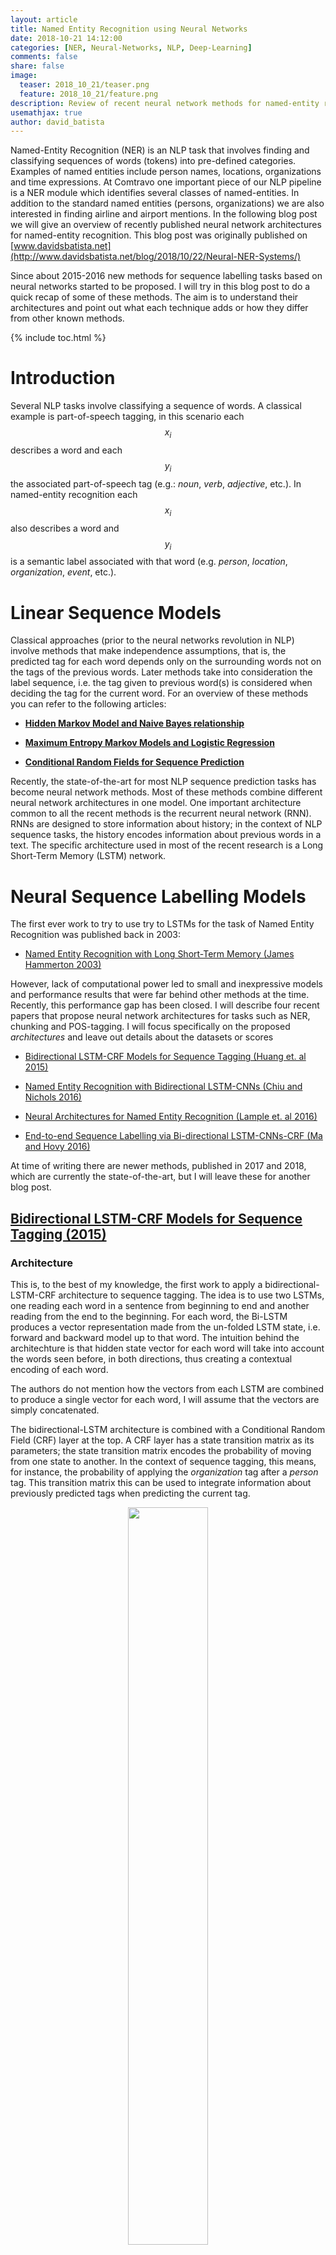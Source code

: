 ```yaml
---
layout: article
title: Named Entity Recognition using Neural Networks
date: 2018-10-21 14:12:00
categories: [NER, Neural-Networks, NLP, Deep-Learning]
comments: false
share: false
image:
  teaser: 2018_10_21/teaser.png
  feature: 2018_10_21/feature.png
description: Review of recent neural network methods for named-entity recognition.
usemathjax: true
author: david_batista
---
```


Named-Entity Recognition (NER) is an NLP task that involves finding and classifying sequences of words (tokens) into pre-defined categories. Examples of named entities include person names, locations, organizations and time expressions. At Comtravo one important piece of our NLP pipeline is a NER module which identifies several classes of named-entities. In addition to the standard named entities (persons, organizations) we are also interested in finding airline and airport mentions. In the following blog post we will give an overview of recently published neural network architectures for named-entity recognition. This blog post was originally published on [www.davidsbatista.net](http://www.davidsbatista.net/blog/2018/10/22/Neural-NER-Systems/)

Since about 2015-2016 new methods for sequence labelling tasks based on neural networks started to be proposed. I will try in this blog post to do a quick recap of some of these methods. The aim is to understand their architectures and point out what each technique adds or how they differ from other known methods.

{% include toc.html %}

# __Introduction__

Several NLP tasks involve classifying a sequence of words. A classical example is part-of-speech tagging, in this scenario each $$x_{i}$$ describes a word and each $$y_{i}$$ the associated part-of-speech tag (e.g.: _noun_, _verb_, _adjective_, etc.). In named-entity recognition  each $$x_{i}$$ also describes a word and $$y_{i}$$ is a semantic label associated with that word (e.g. _person_, _location_, _organization_, _event_, etc.).

# __Linear Sequence Models__

Classical approaches (prior to the neural networks revolution in NLP) involve methods that make independence assumptions, that is, the predicted tag for each word depends only on the surrounding words not on the tags of the previous words. Later methods take into consideration the label sequence, i.e. the tag given to previous word(s) is considered when deciding the tag for the current word. For an overview of these methods you can refer to the following articles:

* __[Hidden Markov Model and Naive Bayes relationship](http://www.davidsbatista.net/blog/2017/11/11/HHM_and_Naive_Bayes/)__

* __[Maximum Entropy Markov Models and Logistic Regression](http://www.davidsbatista.net/blog/2017/11/12/Maximum_Entropy_Markov_Model/)__

* __[Conditional Random Fields for Sequence Prediction](http://www.davidsbatista.net/blog/2017/11/13/Conditional_Random_Fields/)__

Recently, the state-of-the-art for most NLP sequence prediction tasks has become neural network methods. Most of these methods combine different neural network architectures in one model. One important architecture common to all the recent methods is the recurrent neural network (RNN). RNNs are designed to store information about history; in the context of NLP sequence tasks, the history encodes information about previous words in a text. The specific architecture used in most of the recent research is a Long Short-Term Memory (LSTM) network.

# __Neural Sequence Labelling Models__

The first ever work to try to use try to LSTMs for the task of Named Entity Recognition was published back in 2003:

- [Named Entity Recognition with Long Short-Term Memory (James Hammerton 2003)](http://www.aclweb.org/anthology/W03-0426)

However, lack of computational power led to small and inexpressive models and performance results that were far behind other methods at the time. Recently, this performance gap has been closed. I will describe four recent papers that propose neural network architectures for tasks such as NER, chunking and POS-tagging. I will focus specifically on the proposed _architectures_ and leave out details about the datasets or scores

- [Bidirectional LSTM-CRF Models for Sequence Tagging (Huang et. al 2015)](https://arxiv.org/pdf/1508.01991v1.pdf)

- [Named Entity Recognition with Bidirectional LSTM-CNNs (Chiu and Nichols 2016)](https://www.aclweb.org/anthology/Q16-1026)

- [Neural Architectures for Named Entity Recognition (Lample et. al 2016)](http://www.aclweb.org/anthology/N16-1030)

- [End-to-end Sequence Labelling via Bi-directional LSTM-CNNs-CRF (Ma and Hovy 2016)](http://www.aclweb.org/anthology/P16-1101)

At time of writing there are newer methods, published in 2017 and 2018, which are currently the state-of-the-art, but I will leave these for another blog post.

## [Bidirectional LSTM-CRF Models for Sequence Tagging (2015)](https://arxiv.org/pdf/1508.01991v1.pdf)


### __Architecture__

This is, to the best of my knowledge, the first work to apply a bidirectional-LSTM-CRF architecture to sequence tagging. The idea is to use two LSTMs, one reading each word in a sentence from beginning to end and another reading from the end to the beginning. For each word, the Bi-LSTM produces a vector representation made from the un-folded LSTM state, i.e. forward and backward model up to that word. The intuition behind the architechture is that hidden state vector for each word will take into account the words seen before, in both directions, thus creating a contextual encoding of each word.

The authors do not mention how the vectors from each LSTM are combined to produce a single vector for each word, I will assume that the vectors are simply concatenated.

The bidirectional-LSTM architecture is combined with a Conditional Random Field (CRF) layer at the top. A CRF layer has a state transition matrix as its parameters; the state transition matrix encodes the probability of moving from one state to another. In the context of sequence tagging, this means, for instance, the probability of applying the _organization_ tag after a _person_ tag. This transition matrix this can be used to integrate information about previously predicted tags when predicting the current tag.
 
<center>
<figure>
  <img style="width: 55%; height: 55%" src="/images/2018_10_21/2018-10-21_A_bi-LSTM-CRF_model.png">
  <figcaption><b>A bi-LSTM-CRF model for NER.</b> <br>(Image taken from Huang et. al 2015)</figcaption>
</figure>
</center>

<br>

### __Features and Embeddings__

Word embeddings generated from each state of the LSTM are combined with hand-crafted features:
- spelling, e.g. capitalization, punctuation, word patters, etc.
- context, e.g. uni-, bi- and tri-gram features

The embeddings used are those produced by [Collobert et al., 2011](http://www.jmlr.org/papers/volume12/collobert11a/collobert11a.pdf) which has 130K vocabulary size and each word corresponds to a 50-dimensional embedding vector.

__Features connection tricks__:

The input for the model include both word, spelling and context features, however the authors suggest connecting the hand-crafted features directly to the output layer (i.e. the CRF). This accelerates training and results in very similar tagging accuracy compared to a model without direct connections. The vector representing the hand-crafted features is therefore passed directly to the CRF, not passed through the bidirectional-LSTM

<center>
<figure>
  <img style="width: 55%; height: 55%" src="/images/2018_10_21/2018-10-21_A_bi-LSTM-CRF_model_with_max_ent_features.png">
  <figcaption><b>A bi-LSTM-CRF model with Maximum Entropy features.</b> <br>(Image taken from Huang et. al 2015)</figcaption>
</figure>
</center>

### __Summary__

Overall, the model architecture has three components: a RNN for encoding each word in a document, some hand crafted features that are useful for the task and a CRF decoder layer. The Bi-LSTM produces a contextual encoding for each word in a sentence. This encoding is concatenated with a feature vector derived from spelling rules and hand-crafted contextual clues. The final concatenated vector is used to drive a CRF decoder. 


## [Named Entity Recognition with Bidirectional LSTM-CNNs (2016)](https://www.aclweb.org/anthology/Q16-1026)

### __Architecture__

The authors propose a hybrid model combining a bidirectional-LSTM with a Convolutional Neural Network (CNN). The CNN is used to create an encoding of each word; it learns both character- and word-level features. The model therefore makes use of words-embeddings, additional hand-crafted word features and CNN-extracted character-level features. All these features, for each word, are fed into a bidirectional-LSTM.

<center>
<figure>
  <img style="width: 42.5%; height: 42.5%" src="/images/2018_10_21/2018-10-21-CNN-Char-Embeddings.png">
  <figcaption><b>A bidirectional-LSTMs with CNNs.</b> <br>(Image taken from Chiu and Nichols 2016)</figcaption>
</figure>
</center>

The output vectors of the forward and backward LSTMs at each time step are decoded by a linear layer and a log-softmax layer into log-probabilities for each tag. These two vectors are then added together.

<center>
<figure>
  <img style="width: 35%; height: 45%" src="/images/2018_10_21/2018-10-21-output_layer.png">
  <figcaption><b>Output Layer.</b> <br>(Image taken from Chiu and Nichols 2016)</figcaption>
</figure>
</center>

<br>

Character-level features are induced by a CNN architecture, which was successfully applied to Spanish and Portuguese NER [(Santos et al., 2015)](http://www.anthology.aclweb.org/W/W15/W15-3904.pdf) and German POS-tagging [(Labeau et al., 2015)](http://www.aclweb.org/anthology/D15-1025). For each word a convolution and a max layer are applied to extract a new feature vector from the per-character feature vectors such as character embeddings and character type.

<center>
<figure>
  <img style="width: 42.5%; height: 42.5%" src="/images/2018_10_21/2018-10-21-bi-directional-LSTM-with-CNN-chars.png">
  <figcaption><b>Char-Embeddings architecture.</b> <br>(Image taken from Chiu and Nichols 2016)</figcaption>
</figure>
</center>

### __Features and Embeddings__

__Word Embeddings__: 50-dimensional word embeddings [(Collobert et al. 2011)](http://www.jmlr.org/papers/volume12/collobert11a/collobert11a.pdf), all words are lower-cased, embeddings are allowed to be modified during training.

__Character Embeddings__: a randomly initialized lookup table with values drawn from a uniform distribution in the range [−0.5,0.5] to output a character embedding of 25 dimensions. Two special tokens are added for `PADDING` and `UNKNOWN`.

__Additional Char Features__ A lookup table was used to output a 4-dimensional vector representing the type of the character (_upper case_, _lower case_, _punctuation_, _other_).

__Additional Word Features__: each words is tagged as _allCaps_, _upperInitial_, _lowercase_, _mixedCaps_, _noinfo_.

__Lexicons__: partial lexicon matches using a list of known named-entities from DBpedia. The list is then used to perform $$n$$-gram matches against the words. A match is successful when the $$n$$-gram matches the prefix or suffix of an entry and is at least half the length of the entry.

### __Summary__

The authors also explore several features, some hand-crafted:

- word embeddings
- word shape features
- character-level features (extracted with a CNN)
- lexical features

All these features are concatenated, passed through a bi-LSTM and at each time step decoded by a linear layer and a log-softmax layer into log-probabilities for each tag. The model also learns a tag transition matrix, and at inference time the Viterbi algorithm selects the sequence that maximizes the score over all possible tag-sequences.


### __Implementations__

- [https://github.com/kamalkraj/Named-Entity-Recognition-with-Bidirectional-LSTM-CNNs](https://github.com/kamalkraj/Named-Entity-Recognition-with-Bidirectional-LSTM-CNNs)


## [Neural Architectures for Named Entity Recognition (2016)](http://www.aclweb.org/anthology/N16-1030)

### __Architecture__

This was, to the best of my knowledge, the first work on NER to completely drop hand-crafted features, i.e. they do not use any language specific resources or features beyond a small amount of supervised training data and unlabeled corpora.

The two proposed architectures are:

- bidirectional LSTMs + Conditional Random Fields (CRF)
- generating label segments using a transition-based approach inspired by shift-reduce parsers

I will focus on the first model, which follows a similar architecture as the other models presented in this post. I personally like this model because of its simplicity.

As in the previous models, two LSTMs are used to generate a word representation by concatenating its left and right context. These are two distinct LSTMs with different parameters. The tagging decisions are modeled jointly using a CRF layer [(Lafferty et al., 2001)](https://repository.upenn.edu/cgi/viewcontent.cgi?article=116).

<center>
<figure>
  <img style="width: 42.5%; height: 42.5%" src="/images/2018_10_21/2018-10-21-neural-arch.png">
  <figcaption><b>Model Architecture.</b> <br>(Image taken from Lample et. al 2016)</figcaption>
</figure>
</center>

### __Embeddings__

The authors generate word embeddings from both the characters of the word and from the contexts where the word occurs.

The rationale behind this idea is that many languages have orthographic or morphological evidence for a word or sequence of words being a named-entity; in German all proper nouns are capitalized, for instance. The character-level embeddings aim to capture this information. Furthermore, named entities appear in fairly regular contexts in large corpora. They therefore use large corpus to learn word embeddings that are sensitive to word order.

#### __Character Embeddings__

<center>
<figure>
  <img style="width: 42.5%; height: 42.5%" src="/images/2018_10_21/2018-10-21-nerual-arch-char-embeddings.png">
  <figcaption><b>Character-Embeddings Architecture.</b> <br>(Image taken from Lample et. al 2016)</figcaption>
</figure>
</center>

A character lookup table containing every character is initialized randomly. The character embeddings corresponding to every character in a word are given in direct and reverse order to a bidirectional-LSTM. The embedding for a word derived from its characters is the concatenation of its forward and backward representations from the bidirectional-LSTM. The hidden dimension of the forward and backward character LSTMs is 25 each.

#### __Word Embeddings__

The character-level representation is concatenated with a word-level representation from pre-trained word embeddings. The word embeddings are pre-trained using skip-n-gram [(Ling et al., 2015)](http://www.aclweb.org/anthology/D15-1161), a variation of skip-gram that accounts for word order.

These embeddings are fine-tuned during training; the authors claim that using pre-trained compared to randomly initialized embeddings results in performance improvements. They also mention that they observe a significant performance improvement by applying a dropout mask to the final embedding layer just before the input to the bidirectional LSTM.


### __Summary__

This model is relatively simple, the authors use no hand-crafted features, just embeddings. The word embeddings are the concatenation of two vectors: a vector made of character embeddings using two LSTMs for each character in a word, and a vector corresponding to word embeddings trained on external data.

The embeddings for each word in a sentence are then passed through a forward and backward LSTM, and the output for each word is fed into a CRF layer.


### __Implementations__

- [https://github.com/glample/tagger](https://github.com/glample/tagger)
- [https://github.com/Hironsan/anago](https://github.com/Hironsan/anago)
- [https://github.com/achernodub/bilstm-cnn-crf-tagger](https://github.com/achernodub/bilstm-cnn-crf-tagger)



## [End-to-end Sequence Labelling via Bi-directional LSTM-CNNs-CRF (2016)](http://www.aclweb.org/anthology/P16-1101)

### __Architecture__

This system is very similar to the previous one. The authors use a Convolutional Neural Network (CNN) to encode character-level information of a word into its character-level representation. This is combined with a word-level representation and fed into a bidirectional-LSTM to capture contextual information for each word. Finally, the output vectors of the Bi-LSTM are fed to a CRF layer to jointly decode the best label sequence.

<center>
<figure>
  <img style="width: 42.5%; height: 42.5%" src="/images/2018_10_21/2018-10-21_end_to_ent2.png">
  <figcaption><b>Model Architecture.</b> <br>(Image taken from Ma and Hovy 2016)</figcaption>
</figure>
</center>

### __Embeddings__

#### __Character Embeddings__

The CNN is similar to the one in [Chiu and Nichols (2015)](https://www.aclweb.org/anthology/Q16-1026), the second system presented, except that they use only character embeddings as the inputs to CNN, without any character type features. A dropout layer is applied before character embeddings are input to CNN.

<center>
<figure>
  <img style="width: 42.5%; height: 42.5%" src="/images/2018_10_21/2018-10-21_end_to_ent1.png">
  <figcaption><b>Character-embeddings Architecture.</b> <br>(Image taken from Ma and Hovy 2016)</figcaption>
</figure>
</center>

#### __Word Embeddings__

The word embeddings are the publicly available GloVe 100-dimensional embeddings trained on 6 billion words from Wikipedia and web text.

### __Summary__

This model follows basically the same architecture as the one presented before. The only architectural change is the fact that they use a CNN, instead of a LSTM, to generate word-level character embeddings.


### __Implementations__

- [https://github.com/achernodub/bilstm-cnn-crf-tagger](https://github.com/achernodub/bilstm-cnn-crf-tagger)


# __Comparative Summary__

I would say the main lessons learned from reading these papers are:

* Use two LSTMs (forward and backward)
* CRF on the top/final layer to model tag transitions
* Final embeddings are a combinations of word- and character embeddings

In the following table I try to summarize the main characteristics of each of the models

<table class="blueTable">
<thead>
<tr>
<th>&nbsp;</th>
<th>Features</th>
<th>Architecture Resume</th>
<th>Structured Tagging</th>
<th>Embeddings</th>
</tr>
</thead>
<tbody>
<tr>
<td>(Huang et. al 2015)</td>
<td>Yes</td>
<td>
bi-LSTM output vectors +
<br>
features vectors connected to CRF</td>
<td>CRF</td>
<td>Collobert et al. 2011
<br>
pre-trained
<br>
50-dimensions</td>
</tr>
<tr>
<td>(Chiu and Nichols 2016)</td>
<td>Yes</td>


<td>
word embeddings + features vector
<br>
input to a bi-LSTM the output
<br>
at each time step is decoded by a
<br>
linear layer and a log-softmax layer
<br>
into log-probabilities for each tag category
<br>
</td>
<td>
Sentence-level log-likelihood
</td>


<td>
- Collobert et al. 2011
<br>
- char-level embeddings
<br>
extracted with a CNN</td>
</tr>
<tr>
<td>(Lample et. al 2016)</td>
<td>No</td>
<td>
chars and word embeddings
<br>
input for the bi-LSTM
<br>
output vectors are fed to the CRF layer to  jointly decode the best label sequence
</td>
<td>CRF</td>
<td>
- char-level embeddings
<br>
extracted with a bi-LSTM
<br>
- pre-trained word embeddings
<br>
with skip-n-gram</td>
</tr>
<tr>
<td>(Ma and Hovy 2016)</td>
<td>No</td>
<td>
chars and word embeddings
<br>
input for the bi-LSTM
<br>
output vectors are fed to the CRF layer to  jointly decode the best label sequence
</td>
<td>CRF</td>
<td>
- char embeddings extracted with a CNN
<br>
- word embeddings: GloVe 100-dimensions</td>
</tr>
</tbody>
</table>

---

# __References__

- [Bidirectional LSTM-CRF Models for Sequence Tagging (Huang et. al 2015)](https://arxiv.org/pdf/1508.01991v1.pdf)

- [Named Entity Recognition with Bidirectional LSTM-CNNs (Chiu and Nichols 2016)](https://www.aclweb.org/anthology/Q16-1026)

- [Neural Architectures for Named Entity Recognition (Lample et. al 2016)](https://www.aclweb.org/anthology/N16-1030)

- [End-to-end Sequence Labelling via Bi-directional LSTM-CNNs-CRF (Ma and Hovy 2016)](http://www.aclweb.org/anthology/P16-1101)

- [A Tutorial on Hidden Markov Models and Selected Applications in Speech Recognition](https://www.robots.ox.ac.uk/~vgg/rg/papers/hmm.pdf)

- [Hugo Larochelle on-line lessons - Neural networks [4.1] : Training CRFs - loss function](https://www.youtube.com/watch?v=6dpGB60Q1Ts)

- [Blog article: CRF Layer on the Top of BiLSTM - 1 to 8](https://createmomo.github.io/)

- [Not All Contexts Are Created Equal: Better Word Representations with Variable Attention (Ling et al., 2015)](http://www.aclweb.org/anthology/D15-1161)

- [Non-lexical neural architecture for fine-grained POS Tagging (Labeau et al., 2015)](http://www.aclweb.org/anthology/D15-1025)

- [Boosting Named Entity Recognition with Neural Character Embeddings (Santos et al., 2015)](http://www.anthology.aclweb.org/W/W15/W15-3904.pdf)

- [Natural Language Processing (Almost) from Scratch (2011)](http://www.jmlr.org/papers/volume12/collobert11a/collobert11a.pdf)


# __Extra: Why a Conditional Random Field at the top?__

Deciding the label for word independently of the label of any other word makes sense if correlations between consequtive labels are weak, but independent classification decisions is a limitation on model complexity that is not always appropriate. Strong dependencies between output labels can carry important information for the prediction task. For sequence labeling or structured prediction tasks in general, it is beneficial to consider the correlations between labels and jointly decode the best chain of labels for a given input sentence. NER is one such task since interpretable sequences of tags have constraints. For instance, `I-PER` cannot follow `B-LOC`. Another example is in POS tagging, an adjective is more likely to be followed by a noun than a verb.

The idea of using a CRF at the top is to model tagging decisions jointly, that is the probability of a given label for a word depends on the features associated to that word (i.e. final word embedding) and the assigned tag the word(s) before. This means that the CRF layer could add constrains to the final predicted labels ensuring the tag _sequences_ are valid. The constraints are learned by the CRF layer automatically based on the annotated samples during the training process.


### __Emission score matrix__

The output of the LSTM is given as input to the CRF layer, that is, a matrix $$\textrm{P}$$ with the scores of the LSTM of size $$n \times k$$, where $$n$$ is the number of words in the sentence and $$k$$ is the number of possible labels each word can have, and $$\textrm{P}_{i,j}$$ is the score of the $$j^{th}$$ tag of the $$i^{th}$$ word in the sentence. In the image below the matrix would be the concatenation of the yellow blocks coming out of each LSTM.

<center>
<figure>
  <img style="width: 50%; height: 50%" src="/images/2018_10_21/2018-10-21_LSTM_CRF_matrix.png">
  <figcaption><b>CRF Input Matrix</b> <br>(Image taken from https://createmomo.github.io/)</figcaption>
</figure>
</center>

### __Transition matrix__

$$\textrm{T}$$ is a matrix of transition scores such that $$\textrm{P}_{i,j}$$ represents the score of a transition from the tag $$i$$ to tag $$j$$. Two extra tags are added, $$y_{0}$$ and $$y_{n}$$ are the _start_ and _end_ tags of a sentence, that we add to the set of possible tags, $$\textrm{T}$$ is therefore a square matrix of size $$\textrm{k}+2$$.

<center>
<figure>
  <img style="width: 72.5%; height: 72.5%" src="/images/2018_10_21/2018-10-21_transition_matrix.png">
  <figcaption><b>CRF State Transition Matrix</b> <br>(Image taken from https://eli5.readthedocs.io sklearn tutorial)</figcaption>
</figure>
</center>

### __Score of a prediction__

For a given sequence of predictions for a sequence of words $$x$$:

$$\textrm{y} = (y_{1},y_{2},\dots,y_{n})$$

we can compute its score based on the _emission_ and _transition_ matrices:

$$\textrm{score}(y) = \sum_{i=0}^{n} \textrm{T}_{y_i,y_{i+1}} + \sum_{i=1}^{n} \textrm{P}_{i,y_i}$$

so the score of a sequence of predictions is, for each word, the sum of the transition from the current assigned tag $$y_i$$ to the next assigned tag $$y_{i+1}$$ plus the probability given by the LSTM to the tag assigned for the current word $$i$$.

### __Training: parameter estimation__

During training, we assign a probability to each tag but maximize the probability of the correct tag $$y$$ sequence among all the other possible tag sequences.

This is modeled by applying a softmax over all the possible taggings $$y$$:

$$\textrm{p(y|X)} = \frac{e^{score(X,y)}}{\sum\limits_{y' \in Y({x})} e^{score(X,y')}}$$

where $$Y(x)$$ denotes the set of all possible label sequences for $$x$$, this denominator is also known as the partition function. So, finding the best sequence is the equivalent of finding the sequence that maximizes $$\textrm{score(X,y)}$$.

The loss can be defined as the negative log likelihood of the current tagging $$y$$:

$$\textrm{-log p}(y\textrm{|X)}$$

so, in simplifying the function above, a first step is to get rid of the fraction using log equivalences, and then get rid of the $$\textrm{log}\  e$$ in the first term since they cancel each other out:

$$\textrm{-log p}(y\textrm{|X)} = -\ \textrm{score(X,y)} + \textrm{log} \sum\limits_{y' \in Y({x})} \textrm{exp}(\textrm{score(X,y')})$$

then the second term can be simplified by applying the log-space addition _logadd_, equivalence, i.e.: $$\oplus(a, b, c, d) = log(e^a+e^b+e^c+e^d)$$:

$$\textrm{-log p}(y\textrm{|X)} = -\ \textrm{score(X,y)} + \underset{y' \in Y({x})}{\text{logadd}} (\textrm{score(X,y')})$$


then, replacing the $$\textrm{score}$$ by its definition:

$$ = - (\sum_{i=0}^{n} \textrm{T}_{y_i,y_{i+1}} + \sum_{i=1}^{n} \textrm{P}_{i,y_i}) + \underset{y' \in Y({x})}{\text{logadd}}(\sum_{i=0}^{n} \textrm{T}_{y'_i,y'_{i+1}} + \sum_{i=1}^{n} \textrm{P}_{i,y_i})$$

The first term is the score for the true data. Computing the second term might be computationally expensive since it requires summing over the $$k^{n}$$ different sequences in $$Y(x)$$, i.e. the set of all possible label sequences for $$x$$. This computation can be solved using a variant of the Viterbi algorithm, the forward algorithm.

The gradients are then computed using back-propagation since the CRF is inside the neural-network. Note that the transition scores in the matrix are randomly initialized, but they can also be initialized based on some criteria to speed up training. The parameters will be updated automatically during the training process.

### __Inference: determining the most likely label sequence $$y$$ given $$X$$__

Decoding is equivalent to searching for the single label sequence with the largest joint probability conditioned on the input sequence:

$$\underset{y}{\arg\max}\ \textrm{p(y|X;}\theta)$$


the parameters $$\theta$$ correspond to the _transition_ and _emission_ matrices, basically the task is finding the best $$\hat{y}$$ given the transition matrix $$\textrm{T}$$ and the matrix $$\textrm{P}$$ with scores for each tag for the individual word:

$$\textrm{score} = \sum_{i=0}^{n} \textrm{T}_{y_i,y_{i+1}} + \sum_{i=1}^{n} \textrm{P}_{i,y_i}$$

a linear-chain sequence CRF model, models only interactions between two successive labels, i.e bi-gram interactions, therefore one can find the sequence $$y$$ that maximizes the __score__ function above by adopting the Viterbi algorithm (Rabiner, 1989).

